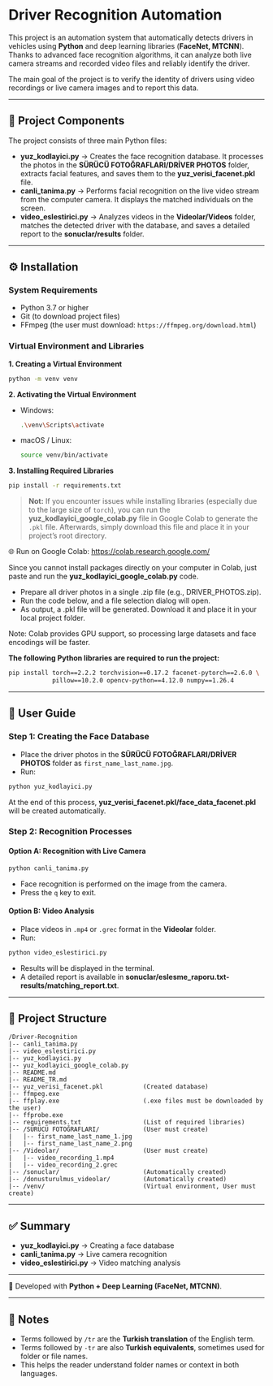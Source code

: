 # Driver Recognition Automation  

This project is an automation system that automatically detects drivers in vehicles using **Python** and deep learning libraries (**FaceNet, MTCNN**). Thanks to advanced face recognition algorithms, it can analyze both live camera streams and recorded video files and reliably identify the driver.  

The main goal of the project is to verify the identity of drivers using video recordings or live camera images and to report this data.  

---

## 🚀 Project Components  

The project consists of three main Python files:  

- **yuz_kodlayici.py** → Creates the face recognition database. It processes the photos in the **SÜRÜCÜ FOTOĞRAFLARI/DRİVER PHOTOS** folder, extracts facial features, and saves them to the **yuz_verisi_facenet.pkl** file.
- **canli_tanima.py** → Performs facial recognition on the live video stream from the computer camera. It displays the matched individuals on the screen.  
- **video_eslestirici.py** → Analyzes videos in the **Videolar/Videos** folder, matches the detected driver with the database, and saves a detailed report to the **sonuclar/results** folder.  

---

## ⚙️ Installation  

### System Requirements  
- Python 3.7 or higher  
- Git (to download project files)  
- FFmpeg (the user must download: `https://ffmpeg.org/download.html`)  
### Virtual Environment and Libraries  

**1. Creating a Virtual Environment**  

```bash
python -m venv venv
```

**2. Activating the Virtual Environment**  

- Windows:  
  ```bash
  .\venv\Scripts\activate
  ```

- macOS / Linux:  
  ```bash
  source venv/bin/activate
  ```

**3. Installing Required Libraries**  

```bash
pip install -r requirements.txt
```

> **Not:** If you encounter issues while installing libraries (especially due to the large size of `torch`), you can run the **yuz_kodlayici_google_colab.py** file in Google Colab to generate the `.pkl` file. Afterwards, simply download this file and place it in your project’s root directory.

🌐 Run on Google Colab: https://colab.research.google.com/

Since you cannot install packages directly on your computer in Colab, just paste and run the **yuz_kodlayici_google_colab.py** code.

- Prepare all driver photos in a single .zip file (e.g., DRIVER_PHOTOS.zip).
- Run the code below, and a file selection dialog will open.
- As output, a .pkl file will be generated. Download it and place it in your local project folder.

Note: Colab provides GPU support, so processing large datasets and face encodings will be faster.

**The following Python libraries are required to run the project:**

```bash
pip install torch==2.2.2 torchvision==0.17.2 facenet-pytorch==2.6.0 \
            pillow==10.2.0 opencv-python==4.12.0 numpy==1.26.4
```

---

## 📖 User Guide  

### Step 1: Creating the Face Database  
- Place the driver photos in the **SÜRÜCÜ FOTOĞRAFLARI/DRİVER PHOTOS** folder as `first_name_last_name.jpg`.  
- Run:  

```bash
python yuz_kodlayici.py
```

At the end of this process, **yuz_verisi_facenet.pkl/face_data_facenet.pkl** will be created automatically.  

### Step 2: Recognition Processes  

#### Option A: Recognition with Live Camera  

```bash
python canli_tanima.py
```

- Face recognition is performed on the image from the camera.  
- Press the `q` key to exit.  

#### Option B: Video Analysis  
- Place videos in `.mp4` or `.grec` format in the **Videolar** folder.  
- Run:  

```bash
python video_eslestirici.py
```
- Results will be displayed in the terminal.  
- A detailed report is available in **sonuclar/eslesme_raporu.txt-results/matching_report.txt**.  

---

## 📂 Project Structure  

```
/Driver-Recognition
|-- canli_tanima.py
|-- video_eslestirici.py
|-- yuz_kodlayici.py
|-- yuz_kodlayici_google_colab.py
|-- README.md
|-- README_TR.md
|-- yuz_verisi_facenet.pkl           (Created database)
|-- ffmpeg.exe
|-- ffplay.exe                       (.exe files must be downloaded by the user)
|-- ffprobe.exe
|-- requirements.txt                 (List of required libraries)
|-- /SÜRÜCÜ FOTOĞRAFLARI/            (User must create)
|   |-- first_name_last_name_1.jpg
|   |-- first_name_last_name_2.png
|-- /Videolar/                       (User must create)
|   |-- video_recording_1.mp4
|   |-- video_recording_2.grec
|-- /sonuclar/                       (Automatically created)
|-- /donusturulmus_videolar/         (Automatically created)
|-- /venv/                           (Virtual environment, User must create)
```
---

## ✅ Summary  

- **yuz_kodlayici.py** → Creating a face database  
- **canli_tanima.py** → Live camera recognition  
- **video_eslestirici.py** → Video matching analysis

---

👤 Developed with **Python + Deep Learning (FaceNet, MTCNN)**.

---

## 📝 Notes 

- Terms followed by `/tr` are the **Turkish translation** of the English term.  
- Terms followed by `-tr` are also **Turkish equivalents**, sometimes used for folder or file names.  
- This helps the reader understand folder names or context in both languages.
